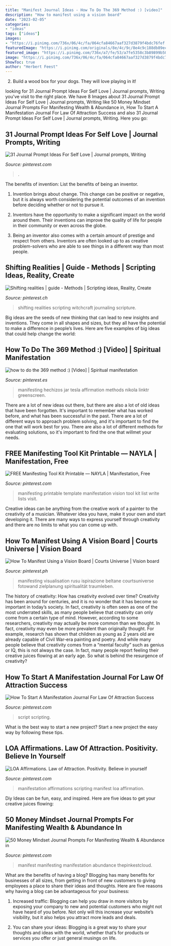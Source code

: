 ```yaml
---
title: "Manifest Journal Ideas - How To Do The 369 Method :) [video]"
description: "How to manifest using a vision board"
date: "2023-02-05"
categories:
- "ideas"
tags: ["ideas"]
images:
- "https://i.pinimg.com/736x/06/4c/fa/064cfa84667aaf327d3879f4bdc76fef.jpg"
featuredImage: "https://i.pinimg.com/originals/8e/4c/9c/8e4c9c188db89ec9de4b0f9733e30baa.jpg"
featured_image: "https://i.pinimg.com/736x/a7/fe/53/a7fe5358c3b89899b508711da7e9a577.jpg"
image: "https://i.pinimg.com/736x/06/4c/fa/064cfa84667aaf327d3879f4bdc76fef.jpg"
ShowToc: true
author: "Herbert Feest"
---
```



2. Build a wood box for your dogs. They will love playing in it!

	

		
looking for 31 Journal Prompt Ideas For Self Love | Journal prompts, Writing you've visit to the right place. We have 8 Images about 31 Journal Prompt Ideas For Self Love | Journal prompts, Writing like 50 Money Mindset Journal Prompts For Manifesting Wealth &amp; Abundance in, How To Start A Manifestation Journal For Law Of Attraction Success and also 31 Journal Prompt Ideas For Self Love | Journal prompts, Writing. Here you go:
		
    
## 31 Journal Prompt Ideas For Self Love | Journal Prompts, Writing

<img loading=lazy src="https://i.pinimg.com/736x/a7/fe/53/a7fe5358c3b89899b508711da7e9a577.jpg" onerror="this.onerror=null;this.src='https://tse4.mm.bing.net/th?id=OIP.sl24NNHu474zR_vJfFeM4wHaPj&amp;pid=15.1';" alt="31 Journal Prompt Ideas For Self Love | Journal prompts, Writing">

_Source: pinterest.com_

>. 

	

The benefits of invention: List the benefits of being an inventor.
1. Invention brings about change. This change can be positive or negative, but it is always worth considering the potential outcomes of an invention before deciding whether or not to pursue it.
2. Inventors have the opportunity to make a significant impact on the world around them. Their inventions can improve the quality of life for people in their community or even across the globe.

3. Being an inventor also comes with a certain amount of prestige and respect from others. Inventors are often looked up to as creative problem-solvers who are able to see things in a different way than most people.

    
## Shifting Realities | Guide - Methods | Scripting Ideas, Reality, Create

<img loading=lazy src="https://i.pinimg.com/736x/47/e7/c6/47e7c69c0692518b5d9a20a38c81b446.jpg" onerror="this.onerror=null;this.src='https://tse2.mm.bing.net/th?id=OIP.DuhsWXjLuNIvqKptlaX7WgHaKC&amp;pid=15.1';" alt="Shifting realities | guide - Methods | Scripting ideas, Reality, Create">

_Source: pinterest.ch_

>shifting realities scripting witchcraft journaling scripture. 

	

Big ideas are the seeds of new thinking that can lead to new insights and inventions. They come in all shapes and sizes, but they all have the potential to make a difference in people’s lives. Here are five examples of big ideas that could help change the world: 

    
## How To Do The 369 Method :) [Video] | Spiritual Manifestation

<img loading=lazy src="https://i.pinimg.com/736x/cc/21/a6/cc21a6c582e94a4ee8ac91e0f5a47cd9.jpg" onerror="this.onerror=null;this.src='https://tse4.mm.bing.net/th?id=OIP.ITcdt7yheN06TjUFiLIaOwHaK7&amp;pid=15.1';" alt="how to do the 369 method :) [Video] | Spiritual manifestation">

_Source: pinterest.es_

>manifesting hechizos jar tesla affirmation methods nikola linktr greenscreen. 

	

There are a lot of new ideas out there, but there are also a lot of old ideas that have been forgotten. It's important to remember what has worked before, and what has been successful in the past. There are a lot of different ways to approach problem solving, and it's important to find the one that will work best for you. There are also a lot of different methods for evaluating solutions, so it's important to find the one that willmet your needs.

    
## FREE Manifesting Tool Kit Printable — NAYLA | Manifestation, Free

<img loading=lazy src="https://i.pinimg.com/736x/06/4c/fa/064cfa84667aaf327d3879f4bdc76fef.jpg" onerror="this.onerror=null;this.src='https://tse3.mm.bing.net/th?id=OIP.feAXJWGE1CgNrRng17DKgQHaKe&amp;pid=15.1';" alt="FREE Manifesting Tool Kit Printable — NAYLA | Manifestation, Free">

_Source: pinterest.com_

>manifesting printable template manifestation vision tool kit list write lists visit. 

	

Creative ideas can be anything from the creative work of a painter to the creativity of a musician. Whatever idea you have, make it your own and start developing it. There are many ways to express yourself through creativity and there are no limits to what you can come up with.

    
## How To Manifest Using A Vision Board | Courts Universe | Vision Board

<img loading=lazy src="https://i.pinimg.com/736x/4e/66/81/4e668167258d0854c66933a4c6501a76.jpg" onerror="this.onerror=null;this.src='https://tse3.mm.bing.net/th?id=OIP.fDjDO_oF9yPiIK64ZLMuPQHaLG&amp;pid=15.1';" alt="How To Manifest Using a Vision Board | Courts Universe | Vision board">

_Source: pinterest.ph_

>manifesting visualisation rusu ispirazione beltane courtsuniverse fotowand zielplanung spiritualität traumleben. 

	

The history of creativity: How has creativity evolved over time?
Creativity has been around for centuries, and it is no wonder that it has become so important in today’s society. In fact, creativity is often seen as one of the most underrated skills, as many people believe that creativity can only come from a certain type of mind. However, according to some researchers, creativity may actually be more common than we thought. In fact, creativity may even be more prevalent than originally thought. For example, research has shown that children as young as 2 years old are already capable of Civil War-era painting and poetry. And while many people believe that creativity comes from a “mental faculty” such as genius or IQ, this is not always the case. In fact, many people report feeling their creative juices flowing at an early age. So what is behind the resurgence of creativity?

    
## How To Start A Manifestation Journal For Law Of Attraction Success

<img loading=lazy src="https://i.pinimg.com/736x/5b/d7/da/5bd7da76df0d755305b4cbcf590cf78a.jpg" onerror="this.onerror=null;this.src='https://tse4.mm.bing.net/th?id=OIP.H88p1tNecXbHsYnkG5rRAAHaNK&amp;pid=15.1';" alt="How To Start A Manifestation Journal For Law Of Attraction Success">

_Source: pinterest.com_

>script scripting. 

	

What is the best way to start a new project?
Start a new project the easy way by following these tips.

    
## LOA Affirmations. Law Of Attraction. Positivity. Believe In Yourself

<img loading=lazy src="https://i.pinimg.com/originals/09/41/2a/09412a6e948cb416afb0aeda3fc30d21.jpg" onerror="this.onerror=null;this.src='https://tse4.mm.bing.net/th?id=OIP.qvmKk9N8rnmCAYLz33j9zgHaJ4&amp;pid=15.1';" alt="LOA Affirmations. Law of Attraction. Positivity. Believe in yourself">

_Source: pinterest.com_

>manifestation affirmations scripting manifest loa affirmation. 

	

Diy Ideas can be fun, easy, and inspired. Here are five ideas to get your creative juices flowing:

    
## 50 Money Mindset Journal Prompts For Manifesting Wealth &amp; Abundance In

<img loading=lazy src="https://i.pinimg.com/originals/8e/4c/9c/8e4c9c188db89ec9de4b0f9733e30baa.jpg" onerror="this.onerror=null;this.src='https://tse1.mm.bing.net/th?id=OIP.Ad9jILcjjDo6tmNBlUp4ugHaSh&amp;pid=15.1';" alt="50 Money Mindset Journal Prompts For Manifesting Wealth &amp; Abundance in">

_Source: pinterest.com_

>manifest manifesting manifestation abundance thepinkestcloud. 

	

What are the benefits of having a blog?
Blogging has many benefits for businesses of all sizes, from getting in front of new customers to giving employees a place to share their ideas and thoughts. Here are five reasons why having a blog can be advantageous for your business: 
1. Increased traffic: Blogging can help you draw in more visitors by exposing your company to new and potential customers who might not have heard of you before. Not only will this increase your website’s visibility, but it also helps you attract more leads and deals. 

2. You can share your ideas: Blogging is a great way to share your thoughts and ideas with the world, whether that’s for products or services you offer or just general musings on life.

